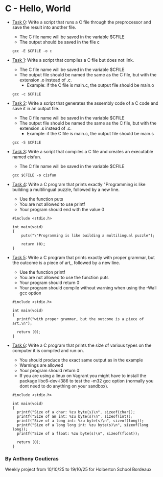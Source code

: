 
# C - Hello, World

* [Task 0](./0-preprocessor): Write a script that runs a C file through the preprocessor and save the result into another file.

  * The C file name will be saved in the variable $CFILE
  * The output should be saved in the file c
  ```
  gcc -E $CFILE -o c
  ```

* [Task 1](./1-compiler): Write a script that compiles a C file but does not link.

  * The C file name will be saved in the variable $CFILE
  * The output file should be named the same as the C file, but with the extension .o instead of .c.
    * Example: if the C file is main.c, the output file should be main.o
  ```
  gcc -c $CFILE
  ```
* [Task 2](./2-assembler): Write a script that generates the assembly code of a C code and save it in an output file.

  * The C file name will be saved in the variable $CFILE
  * The output file should be named the same as the C file, but with the extension .s instead of .c.
    * Example: if the C file is main.c, the output file should be main.s
  ```
  gcc -S $CFILE
  ```
  
* [Task 3](./3-name): Write a script that compiles a C file and creates an executable named cisfun.

  * The C file name will be saved in the variable $CFILE
  ```
  gcc $CFILE -o cisfun
  ```
  
* [Task 4](./4-puts.c): Write a C program that prints exactly "Programming is like building a multilingual puzzle, followed by a new line.

  * Use the function puts
  * You are not allowed to use printf
  * Your program should end with the value 0
  ```
  #include <stdio.h>
  
  int main(void)
  {
	  puts("\"Programming is like building a multilingual puzzle");

	  return (0);
  }
  ```
  
* [Task 5](./5-printf.c): Write a C program that prints exactly with proper grammar, but the outcome is a piece of art,, followed by a new line.

  * Use the function printf
  * You are not allowed to use the function puts
  * Your program should return 0
  * Your program should compile without warning when using the -Wall gcc option
  ```
  #include <stdio.h>

  int main(void)
  {
  	printf("with proper grammar, but the outcome is a piece of art,\n");
  
  	return (0);
  }
  ```
  
* [Task 6](./6-size.c): Write a C program that prints the size of various types on the computer it is compiled and run on.

  * You should produce the exact same output as in the example
  * Warnings are allowed
  * Your program should return 0
  * If you are using a linux on Vagrant you might have to install the package libc6-dev-i386 to test the -m32 gcc option (normally you dont need to do anything on your sandbox).
  ```
  #include <stdio.h>

  int main(void)
  {
  	printf("Size of a char: %zu byte(s)\n", sizeof(char));
  	printf("Size of an int: %zu byte(s)\n", sizeof(int));
  	printf("Size of a long int: %zu byte(s)\n", sizeof(long));
  	printf("Size of a long long int: %zu byte(s)\n", sizeof(long long));
  	printf("Size of a float: %zu byte(s)\n", sizeof(float));
  
  	return (0);
  }
  ```

### By Anthony Goutieras
  Weekly project from 10/10/25 to 19/10/25 for Holberton School Bordeaux
